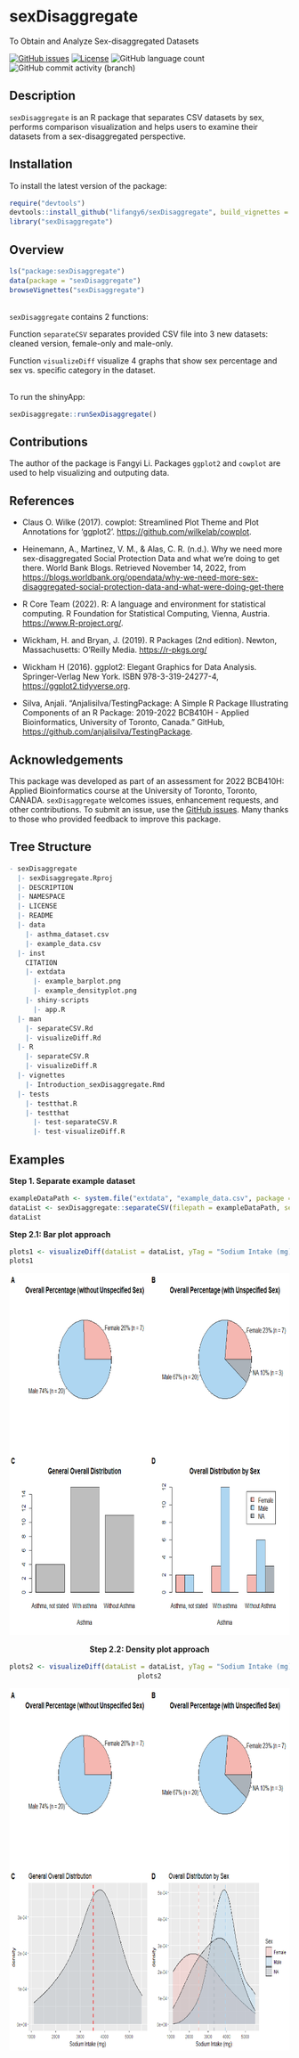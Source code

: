 
<!-- README.md is generated from README.Rmd. Please edit that file -->

# sexDisaggregate

To Obtain and Analyze Sex-disaggregated Datasets <!-- badges: start -->
<!-- https://www.codefactor.io/repository/github/lifangy6/sexDisaggregate/issues -->
[![GitHub
issues](https://img.shields.io/github/issues/lifangy6/sexDisaggregate)](https://github.com/lifangy6/sexDisaggregate/issues)
[![License](https://img.shields.io/badge/license-MIT-green)](./LICENSE)
![GitHub language
count](https://img.shields.io/github/languages/count/lifangy6/sexDisaggregate)
![GitHub commit activity
(branch)](https://img.shields.io/github/commit-activity/y/lifangy6/sexDisaggregate/master)
<!-- https://shields.io/category/license --> <!-- badges: end -->

## Description

`sexDisaggregate` is an R package that separates CSV datasets by sex,
performs comparison visualization and helps users to examine their
datasets from a sex-disaggregated perspective.

## Installation

To install the latest version of the package:

``` r
require("devtools")
devtools::install_github("lifangy6/sexDisaggregate", build_vignettes = TRUE)
library("sexDisaggregate")
```

## Overview

``` r
ls("package:sexDisaggregate")
data(package = "sexDisaggregate")
browseVignettes("sexDisaggregate")
```

<br> `sexDisaggregate` contains 2 functions:

Function `separateCSV` separates provided CSV file into 3 new datasets:
cleaned version, female-only and male-only.

Function `visualizeDiff` visualize 4 graphs that show sex percentage and
sex vs. specific category in the dataset.

<br> To run the shinyApp:

``` r
sexDisaggregate::runSexDisaggregate()
```

## Contributions

The author of the package is Fangyi Li. Packages `ggplot2` and `cowplot`
are used to help visualizing and outputing data.

## References

- Claus O. Wilke (2017). cowplot: Streamlined Plot Theme and Plot
  Annotations for ‘ggplot2’. <https://github.com/wilkelab/cowplot>.

- Heinemann, A., Martinez, V. M., & Alas, C. R. (n.d.). Why we need more
  sex-disaggregated Social Protection Data and what we’re doing to get
  there. World Bank Blogs. Retrieved November 14, 2022, from
  <https://blogs.worldbank.org/opendata/why-we-need-more-sex-disaggregated-social-protection-data-and-what-were-doing-get-there>

- R Core Team (2022). R: A language and environment for statistical
  computing. R Foundation for Statistical Computing, Vienna, Austria.
  <https://www.R-project.org/>.

- Wickham, H. and Bryan, J. (2019). R Packages (2nd edition). Newton,
  Massachusetts: O’Reilly Media. <https://r-pkgs.org/>

- Wickham H (2016). ggplot2: Elegant Graphics for Data Analysis.
  Springer-Verlag New York. ISBN 978-3-319-24277-4,
  <https://ggplot2.tidyverse.org>.

- Silva, Anjali. “Anjalisilva/TestingPackage: A Simple R Package
  Illustrating Components of an R Package: 2019-2022 BCB410H - Applied
  Bioinformatics, University of Toronto, Canada.” GitHub,
  <https://github.com/anjalisilva/TestingPackage>.

## Acknowledgements

This package was developed as part of an assessment for 2022 BCB410H:
Applied Bioinformatics course at the University of Toronto, Toronto,
CANADA. `sexDisaggregate` welcomes issues, enhancement requests, and
other contributions. To submit an issue, use the [GitHub
issues](https://github.com/lifangy6/sexDisaggregate/issues). Many thanks
to those who provided feedback to improve this package.

## Tree Structure

``` r
- sexDisaggregate
  |- sexDisaggregate.Rproj
  |- DESCRIPTION
  |- NAMESPACE
  |- LICENSE
  |- README
  |- data
    |- asthma_dataset.csv
    |- example_data.csv
  |- inst
    CITATION
    |- extdata
      |- example_barplot.png
      |- example_densityplot.png
    |- shiny-scripts
      |- app.R
  |- man
    |- separateCSV.Rd
    |- visualizeDiff.Rd
  |- R
    |- separateCSV.R
    |- visualizeDiff.R
  |- vignettes
    |- Introduction_sexDisaggregate.Rmd
  |- tests
    |- testthat.R
    |- testthat
      |- test-separateCSV.R
      |- test-visualizeDiff.R
```

## Examples

**Step 1. Separate example dataset**

``` r
exampleDataPath <- system.file("extdata", "example_data.csv", package = "sexDisaggregate")
dataList <- sexDisaggregate::separateCSV(filepath = exampleDataPath, sexTag = "Sex", femaleTag = "F", maleTag = "M")
dataList
```

**Step 2.1: Bar plot approach**

``` r
plots1 <- visualizeDiff(dataList = dataList, yTag = "Sodium Intake (mg)", visMethod = "density")
plots1
```

<div style="text-align:center">

<img src="inst/extdata/example_barplot.png" alt="ShinyLinePlot" width="750" height="650"/>

**Step 2.2: Density plot approach**

``` r
plots2 <- visualizeDiff(dataList = dataList, yTag = "Sodium Intake (mg)", visMethod = "density")
plots2
```

<div style="text-align:center">

<img src="inst/extdata/example_densityplot.png" alt="ShinyLinePlot" width="750" height="650"/>
